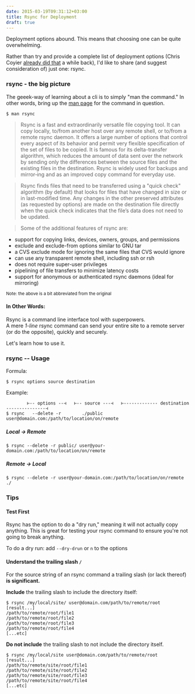 ```yaml
---
date: 2015-03-19T09:31:12+03:00
title: Rsync for Deployment 
draft: true
---
```


<!--see:
 http://www.thegeekstuff.com/2010/09/rsync-command-examples/ 
 http://aaronlord.is/deploying-to-multiple-environments-via-git/
-->

Deployment options abound. This means that choosing one can be quite overwhelming.

Rather than try and provide a complete list of deployment options (Chris Coyier [already did that](https://css-tricks.com/deployment/) a while back), I'd like to share (and suggest consideration of) just one: rsync.

<!--more-->

### rsync - the big picture

The geeek-way of learning about a cli is to simply "man the command." In other words, bring up the [man page](http://en.wikipedia.org/wiki/Man_page) for the command in question. 

```
$ man rsync
```

> Rsync is a fast and extraordinarily versatile file copying tool. It can copy locally, to/from another host over any remote shell, or to/from a remote rsync daemon. It offers a large number of options that control every aspect of its behavior and permit very flexible specification of the set of files to be copied. It is famous for its delta-transfer algorithm, which reduces the amount of data sent over the network by sending only the differences between the source files and the existing files in the destination. Rsync is widely used for backups and mirror‐ing and as an improved copy command for everyday use.

> Rsync finds files that need to be transferred using a "quick check" algorithm (by default) that looks for files that have changed in size or in last-modified time. Any changes in the other preserved attributes (as requested by options) are made on the destination file directly when the quick check indicates that the file’s data does not need to be updated.

> Some of the additional features of rsync are:

>
  - support for copying links, devices, owners, groups, and permissions
  - exclude and exclude-from options similar to GNU tar
  - a CVS exclude mode for ignoring the same files that CVS would ignore
  - can use any transparent remote shell, including ssh or rsh
  - does not require super-user privileges
  - pipelining of file transfers to minimize latency costs
  - support for anonymous or authenticated rsync daemons (ideal for mirroring)

<small>Note: the above is a bit abbreviated from the original</small>


#### In Other Words:

Rsync is a command line interface tool with superpowers.  
A mere *1-line* rsync command can send your entire site to a remote server (or do the opposite), quickly and securely.

Let's learn how to use it. 


### rsync -- Usage

Formula:  

`$ rsync options source destination`


Example:  

```
        ⊢-- options --⊣   ⊢-- source ---⊣   ⊢------------- destination ---------------⊣
$ rsync   --delete -r        ./public       user@domain.com:/path/to/location/on/remote
```



##### Local &#8594; Remote


```
$ rsync --delete -r public/ user@your-domain.com:/path/to/location/on/remote
```

##### Remote &#8594; Local


```
$ rsync --delete -r user@your-domain.com:/path/to/location/on/remote ./
```



### Tips

#### Test First

Rsync has the option to do a "dry run," meaning it will not actually copy anything. This is great for testing your rsync command to ensure you're not going to break anything. 

To do a dry run: 
add `--dry-drun` or `n` to the options 


#### Understand the trailing slash `/`

For the source string of an rsync command a trailing slash (or lack thereof) **is significant.** 

**Include** the trailing slash to include the directory itself: 

```
$ rsync /my/local/site/ user@domain.com/path/to/remote/root
[result...]
/path/to/remote/root/file1
/path/to/remote/root/file2
/path/to/remote/root/file3
/path/to/remote/root/file4
[...etc]
```

**Do not include** the trailing slash to not include the directory itself. 


```
$ rsync /my/local/site user@domain.com/path/to/remote/root
[result...]
/path/to/remote/site/root/file1
/path/to/remote/site/root/file2
/path/to/remote/site/root/file3
/path/to/remote/site/root/file4
[...etc]
```
